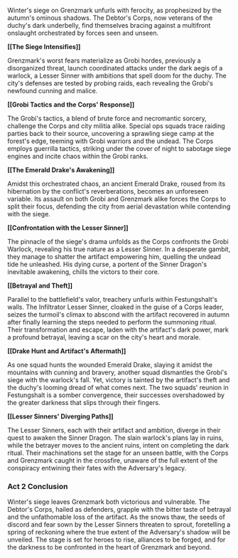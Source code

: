 Winter's siege on Grenzmark unfurls with ferocity, as prophesized by the autumn's ominous shadows. The Debtor's Corps, now veterans of the duchy's dark underbelly, find themselves bracing against a multifront onslaught orchestrated by forces seen and unseen.

**[[The Siege Intensifies]]**

Grenzmark's worst fears materialize as Grobi hordes, previously a disorganized threat, launch coordinated attacks under the dark aegis of a warlock, a Lesser Sinner with ambitions that spell doom for the duchy. The city's defenses are tested by probing raids, each revealing the Grobi's newfound cunning and malice.

**[[Grobi Tactics and the Corps' Response]]**

The Grobi's tactics, a blend of brute force and necromantic sorcery, challenge the Corps and city militia alike. Special ops squads trace raiding parties back to their source, uncovering a sprawling siege camp at the forest's edge, teeming with Grobi warriors and the undead. The Corps employs guerrilla tactics, striking under the cover of night to sabotage siege engines and incite chaos within the Grobi ranks.

**[[The Emerald Drake's Awakening]]**

Amidst this orchestrated chaos, an ancient Emerald Drake, roused from its hibernation by the conflict's reverberations, becomes an unforeseen variable. Its assault on both Grobi and Grenzmark alike forces the Corps to split their focus, defending the city from aerial devastation while contending with the siege.

**[[Confrontation with the Lesser Sinner]]**

The pinnacle of the siege's drama unfolds as the Corps confronts the Grobi Warlock, revealing his true nature as a Lesser Sinner. In a desperate gambit, they manage to shatter the artifact empowering him, quelling the undead tide he unleashed. His dying curse, a portent of the Sinner Dragon's inevitable awakening, chills the victors to their core.

**[[Betrayal and Theft]]**

Parallel to the battlefield's valor, treachery unfurls within Festungshalt's walls. The Infiltrator Lesser Sinner, cloaked in the guise of a Corps leader, seizes the turmoil's climax to abscond with the artifact recovered in autumn after finally learning the steps needed to perform the summoning ritual. Their transformation and escape, laden with the artifact's dark power, mark a profound betrayal, leaving a scar on the city's heart and morale.

**[[Drake Hunt and Artifact's Aftermath]]**

As one squad hunts the wounded Emerald Drake, slaying it amidst the mountains with cunning and bravery, another squad dismantles the Grobi's siege with the warlock's fall. Yet, victory is tainted by the artifact's theft and the duchy's looming dread of what comes next. The two squads' reunion in Festungshalt is a somber convergence, their successes overshadowed by the greater darkness that slips through their fingers.

**[[Lesser Sinners' Diverging Paths]]**

The Lesser Sinners, each with their artifact and ambition, diverge in their quest to awaken the Sinner Dragon. The slain warlock's plans lay in ruins, while the betrayer moves to the ancient ruins, intent on completing the dark ritual. Their machinations set the stage for an unseen battle, with the Corps and Grenzmark caught in the crossfire, unaware of the full extent of the conspiracy entwining their fates with the Adversary's legacy.

### Act 2 Conclusion

Winter's siege leaves Grenzmark both victorious and vulnerable. The Debtor's Corps, hailed as defenders, grapple with the bitter taste of betrayal and the unfathomable loss of the artifact. As the snows thaw, the seeds of discord and fear sown by the Lesser Sinners threaten to sprout, foretelling a spring of reckoning where the true extent of the Adversary's shadow will be unveiled. The stage is set for heroes to rise, alliances to be forged, and for the darkness to be confronted in the heart of Grenzmark and beyond.